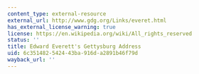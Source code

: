 ```yaml
---
content_type: external-resource
external_url: http://www.gdg.org/Links/everet.html
has_external_license_warning: true
license: https://en.wikipedia.org/wiki/All_rights_reserved
status: ''
title: Edward Everett's Gettysburg Address
uid: 6c351482-5424-43ba-916d-a2891b46f79d
wayback_url: ''
---
```

